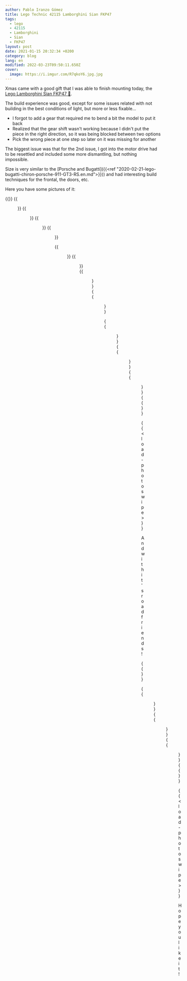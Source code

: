 ```yaml
---
author: Pablo Iranzo Gómez
title: Lego Technic 42115 Lamborghini Sian FKP47
tags:
  - lego
  - 42115
  - Lamborghini
  - Sian
  - FKP47
layout: post
date: 2021-01-15 20:32:34 +0200
category: blog
lang: en
modified: 2022-03-23T09:50:11.650Z
cover:
  image: https://i.imgur.com/R7qkoY6.jpg.jpg
---
```


Xmas came with a good gift that I was able to finish mounting today, the [Lego Lamborghini Sian FKP47 🛒](https://www.amazon.es/dp/B0813RJRYC?tag=redken-21).

The build experience was good, except for some issues related with not building in the best conditions of light, but more or less fixable...

- I forgot to add a gear that required me to bend a bit the model to put it back
- Realized that the gear shift wasn't working because I didn't put the piece in the right direction, so it was being blocked between two options
- Pick the wrong piece at one step so later on it was missing for another

The biggest issue was that for the 2nd issue, I got into the motor drive had to be resettled and included some more dismantling, but nothing impossible.

Size is very similar to the [Porsche and Bugatti]({{<ref "2020-02-21-lego-bugatti-chiron-porsche-911-GT3-RS.en.md">}})) and had interesting build techniques for the frontal, the doors, etc.

Here you have some pictures of it:

{{<gallery>}}
{{<figure src="https://i.imgur.com/R7qkoY6t.jpg" link="https://i.imgur.com/R7qkoY6.jpg.jpg" alt="" >}}
{{<figure src="https://i.imgur.com/keSbjHSt.jpg" link="https://i.imgur.com/keSbjHS.jpg.jpg" alt="" >}}
{{<figure src="https://i.imgur.com/9uteyYMt.jpg" link="https://i.imgur.com/9uteyYM.jpg.jpg" alt="" >}}
{{<figure src="https://i.imgur.com/8sBNlg2t.jpg" link="https://i.imgur.com/8sBNlg2.jpg.jpg" alt="" >}}

{{<figure src="https://i.imgur.com/8sBNlg2t.jpg" link="https://i.imgur.com/8sBNlg2.jpg.jpg" alt="" >}}
{{<figure src="https://i.imgur.com/Izwo3kqt.jpg" link="https://i.imgur.com/Izwo3kq.jpg.jpg" alt="" >}}
{{<figure src="https://i.imgur.com/W3jmFp5t.jpg" link="https://i.imgur.com/W3jmFp5.jpg.jpg" alt="" >}}
{{<figure src="https://i.imgur.com/8Mgl4XJt.jpg" link="https://i.imgur.com/8Mgl4XJ.jpg.jpg" alt="" >}}

{{<figure src="https://i.imgur.com/teyeNgCt.jpg" link="https://i.imgur.com/teyeNgC.jpg.jpg" alt="" >}}
{{<figure src="https://i.imgur.com/S5sfTADt.jpg" link="https://i.imgur.com/S5sfTAD.jpg.jpg" alt="" >}}
{{<figure src="https://i.imgur.com/sgccrObt.jpg" link="https://i.imgur.com/sgccrOb.jpg.jpg" alt="" >}}
{{</gallery>}}

{{< load-photoswipe >}}

And with it's road friends!

{{<gallery>}}

{{<figure src="https://i.imgur.com/FUasCtet.jpg" link="https://i.imgur.com/FUasCte.jpg.jpg" alt="" >}}
{{<figure src="https://i.imgur.com/Erk9hk5t.jpg" link="https://i.imgur.com/Erk9hk5.jpg.jpg" alt="" >}}
{{<figure src="https://i.imgur.com/Mrh7SXzt.jpg" link="https://i.imgur.com/Mrh7SXz.jpg.jpg" alt="" >}}
{{</gallery>}}

{{< load-photoswipe >}}

</div>

Hope you like it!
